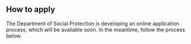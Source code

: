 ##  How to apply

The Department of Social Protection is developing an online application
process, which will be available soon. In the meantime, follow the process
below.
